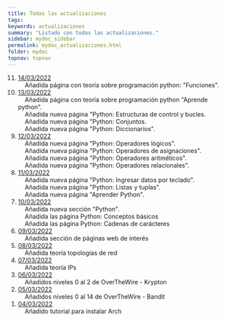 ```yaml
---
title: Todas las actualizaciones
tags: 
keywords: actualizaciones
summary: "Listado con todas las actualizaciones."
sidebar: mydoc_sidebar
permalink: mydoc_actualizaciones.html
folder: mydoc
topnav: topnav
---
```


<ol reversed>
<li><u>14/03/2022</u></li>
&nbsp;&nbsp;&nbsp;&nbsp;Añadida página con teoría sobre programación python: "Funciones".<br/>
<li><u>13/03/2022</u></li>
&nbsp;&nbsp;&nbsp;&nbsp;Añadida página con teoría sobre programación python "Aprende python".<br/>
&nbsp;&nbsp;&nbsp;&nbsp;Añadida nueva página "Python: Estructuras de control y bucles.<br/>
&nbsp;&nbsp;&nbsp;&nbsp;Añadida nueva página "Python: Conjuntos.<br/>
&nbsp;&nbsp;&nbsp;&nbsp;Añadida nueva página "Python: Diccionarios".<br/>
<li><u>12/03/2022</u></li>
&nbsp;&nbsp;&nbsp;&nbsp;Añadida nueva página "Python: Operadores lógicos".<br/>
&nbsp;&nbsp;&nbsp;&nbsp;Añadida nueva página "Python: Operadores de asignaciones".<br/>
&nbsp;&nbsp;&nbsp;&nbsp;Añadida nueva página "Python: Operadores aritméticos".<br/>
&nbsp;&nbsp;&nbsp;&nbsp;Añadida nueva página "Python: Operadores relacionales".<br/>
<li><u>11/03/2022</u></li>
&nbsp;&nbsp;&nbsp;&nbsp;Añadida nueva página "Python: Ingresar datos por teclado".<br/>
&nbsp;&nbsp;&nbsp;&nbsp;Añadida nueva página "Python: Listas y tuplas".<br/>
&nbsp;&nbsp;&nbsp;&nbsp;Añadida nueva página "Aprender Python".<br/>
<li><u>10/03/2022</u></li>
&nbsp;&nbsp;&nbsp;&nbsp;Añadida nueva sección "Python".<br/>
&nbsp;&nbsp;&nbsp;&nbsp;Añadida las página Python: Conceptos básicos<br/>
&nbsp;&nbsp;&nbsp;&nbsp;Añadida las página Python: Cadenas de carácteres<br/>
<li><u>09/03/2022</u><br/></li>
&nbsp;&nbsp;&nbsp;&nbsp;Añadida sección de páginas web de interés<br/>
<li><u>08/03/2022</u><br/></li>
&nbsp;&nbsp;&nbsp;&nbsp;Añadida teoría topologías de red<br/>
<li><u>07/03/2022</u><br/></li>
&nbsp;&nbsp;&nbsp;&nbsp;Añadida teoría IPs<br/>
<li><u>06/03/2022</u><br/></li>
&nbsp;&nbsp;&nbsp;&nbsp;Añadidos niveles 0 al 2 de OverTheWire - Krypton<br/>
<li><u>05/03/2022</u><br/></li>
&nbsp;&nbsp;&nbsp;&nbsp;Añadidos niveles 0 al 14 de OverTheWire - Bandit<br/>
<li><u>04/03/2022</u><br/></li>
&nbsp;&nbsp;&nbsp;&nbsp;Añadido tutorial para instalar Arch<br/>